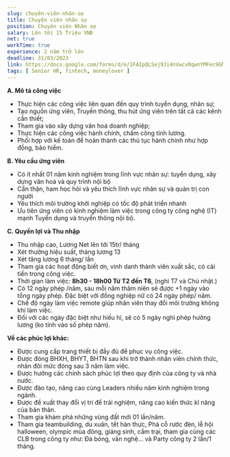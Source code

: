 ```yaml
---
slug: chuyên-viên-nhân-sự 
title: Chuyên viên nhân sự
position: Chuyên viên Nhân sự
salary: Lên tới 15 Triệu VNĐ
net: true
workTime: true
experience: 2 năm trở lên
deadline: 31/03/2023
link: https://docs.google.com/forms/d/e/1FAIpQLSej9Ji4nVwcxRqwnYMFec9GMv3uYOpMD2vaskgfbVI4z3UjAA/viewform?usp=pp_url&entry.118037241=Chuy%C3%AAn+vi%C3%AAn+Nh%C3%A2n+s%E1%BB%B1
tags: [ Senior HR, fintech, moneylover ]
---
```


**A. Mô tả công việc**
- Thực hiện các công việc liên quan đến quy trình tuyển dụng, nhân sự;
- Tạo nguồn ứng viên, Truyền thông, thu hút ứng viên trên tất cả các kênh cần thiết;
- Tham gia vào xây dựng văn hoá doanh nghiệp; 
- Thực hiện các công việc hành chính, chấm công tính lương.
- Phối hợp với kế toán để hoàn thành các thủ tục hành chính như hợp đồng, bảo hiểm.

**B. Yêu cầu ứng viên**
- Có ít nhất 01 năm kinh nghiệm trong lĩnh vực nhân sự: tuyển dụng, xây dựng văn hoá và quy trình nội bộ
- Cẩn thận, ham học hỏi và yêu thích lĩnh vực nhân sự và quản trị con người
- Yêu thích môi trường khởi nghiệp có tốc độ phát triển nhanh
- Ưu tiên ứng viên có kinh nghiệm làm việc trong công ty công nghệ (IT) mạnh Tuyển dụng và truyền thông nội bộ. 

**C. Quyền lợi và Thu nhập**
- Thu nhập cao, Lương Net lên tới 15tr/ tháng
- Xét thưởng hiệu suất, tháng lương 13
- Xét tăng lương 6 tháng/ lần
- Tham gia các hoạt động biết ơn, vinh danh thành viên xuất sắc, có cải tiến trong công việc.
- Thời gian làm việc: **8h30 - 18h00 Từ T2 đến T6**, (nghỉ T7 và Chủ nhật.)
- Có 12 ngày phép /năm, sau mỗi năm thâm niên sẽ được +1 ngày vào tổng ngày phép. Đặc biệt với đồng nghiệp nữ có 24 ngày phép/ năm.
- Chế độ ngày làm việc remote giúp nhân viên thay đổi môi trường không khí làm việc.
- Đối với các ngày đặc biệt như hiếu hỉ, sẽ có 5 ngày nghỉ phép hưởng lương (ko tính vào số phép năm).

**Về các phúc lợi khác:**
- Được cung cấp trang thiết bị đầy đủ để phục vụ công việc.
- Được đóng BHXH, BHYT, BHTN sau khi trở thành nhân viên chính thức, nhân đôi mức đóng sau 3 năm làm việc.
- Được hưởng các chính sách phúc lợi theo quy định của công ty và nhà nước.
- Được đào tạo, nâng cao cùng Leaders nhiều năm kinh nghiệm trong ngành.
- Được đề xuất thay đổi vị trí để trải nghiệm, nâng cao kiến thức kĩ năng của bản thân.
- Tham gia khám phá những vùng đất mới 01 lần/năm.
- Tham gia teambuilding, du xuân, tết hàn thực, Phá cỗ rước đèn, lễ hội halloween, olympic mùa đông, giáng sinh, cắm trại, tham gia cùng các CLB trong công ty như: Đá bóng, văn nghệ… và Party công ty 2 lần/1 tháng.
